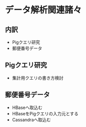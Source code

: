 データ解析関連諸々
==================

内訳
----
* Pigクエリ研究
* 郵便番号データ

Pigクエリ研究
-------------
* 集計用クエリの書き方検討

郵便番号データ
--------------
* HBaseへ取込む
* HBaseをPigクエリの入力元とする
* Cassandraへ取込む
